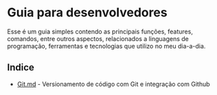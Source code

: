 # Guia para desenvolvedores

Esse é um guia simples contendo as principais funções, features, comandos, entre outros aspectos, relacionados a linguagens de programação, ferramentas e tecnologias que utilizo no meu dia-a-dia.

## Indice

* [Git.md](Git.md) - Versionamento de código com Git e integração com Github
